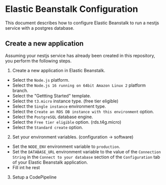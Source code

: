 # Elastic Beanstalk Configuration

This document describes how to configure Elastic Beanstalk to run a nestjs service with a postgres database.


## Create a new application

Assuming your nestjs service has already been created in this repository, you perform the following steps.

1. Create a new application in Elastic Beanstalk.
  - Select the `Node.js` platform.
  - Select the `Node.js 16 running on 64bit Amazon Linux 2` platform branch.
  - Select the "Gettting Started" template.
  - Select the `t3.micro` instance type. (free tier eligible)
  - Select the `Single instance` environment type.
  - Select the `Create an RDS DB instance with this environment` option.
  - Select the `PostgreSQL` database engine.
  - Select the `Free tier eligible` option. (rds.t4g.micro)
  - Select the `Standard create` option.

2. Set your environment variables. (configuration -> software)
  - Set the `NODE_ENV` environment variable to `production`.
  - Set the `DATABASE_URL` environment variable to the value of the `Connection String` in the `Connect to your database` section of the `Configuration` tab of your Elastic Beanstalk application.
  - Fill int he rest

3. Setup a CodePipeline

